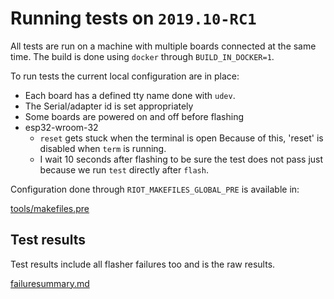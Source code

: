 Running tests on `2019.10-RC1`
==============================

All tests are run on a machine with multiple boards connected at the same time.
The build is done using `docker` through `BUILD_IN_DOCKER=1`.

To run tests the current local configuration are in place:

* Each board has a defined tty name done with `udev`.
* The Serial/adapter id is set appropriately
* Some boards are powered on and off before flashing
* esp32-wroom-32
  * `reset` gets stuck when the terminal is open
    Because of this, 'reset' is disabled when `term` is running.
  * I wait 10 seconds after flashing to be sure the test does not pass just
    because we run `test` directly after `flash`.

Configuration done through `RIOT_MAKEFILES_GLOBAL_PRE` is available in:

[tools/makefiles.pre](https://git.imp.fu-berlin.de/riot-appstore/riot-buildsystem-ci-server/blob/master/tools/makefiles.pre)


Test results
------------

Test results include all flasher failures too and is the raw results.

[failuresummary.md](failuresummary.md)

